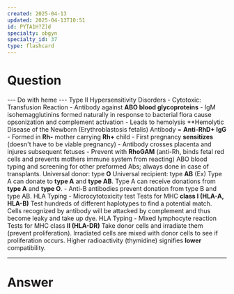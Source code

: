 ```yaml
---
created: 2025-04-13
updated: 2025-04-13T10:51
id: PYTA1H?Z]d
specialty: obgyn
specialty_id: 37
type: flashcard
---
```


# Question
--- Do with heme ---     Type II Hypersensitivity Disorders - Cytotoxic:   Transfusion Reaction  - Antibody against **ABO blood glycoproteins**  - IgM isohemagglutinins formed naturally in response to bacterial flora cause opsonization and complement activation  - Leads to hemolysis    **Hemolytic Disease of the Newborn (Erythroblastosis fetalis)   Antibody = **Anti-RhD+ IgG**  - Formed in **Rh-** mother carrying **Rh+** child  - First pregnancy **sensitizes** (doesn't have to be viable pregnancy)   - Antibody crosses placenta and injures subsequent fetuses  - Prevent with **RhoGAM** (anti-Rh, binds fetal red cells and prevents mothers immune system from reacting)         ABO blood typing and screening for other preformed Abs; always done in case of transplants.   Universal donor: type **O**   Universal recipient: type **AB**    (Ex) Type A can donate to **type A** and **type AB**. Type A can receive donations from **type A** and **type O**.   - Anti-B antibodies prevent donation from type B and type AB.        HLA Typing - Microcytotoxicity test   Tests for MHC **class I (HLA-A, HLA-B)**   Test hundreds of different haplotypes to find a potential match.    Cells recognized by antibody will be attacked by complement and thus become leaky and take up dye.         HLA Typing - Mixed lymphocyte reaction   Tests for MHC class **II (HLA-DR)**   Take donor cells and irradiate them (prevent proliferation). Irradiated cells are mixed with donor cells to see if proliferation occurs.     Higher radioactivity (thymidine) signifies **lower** compatibility.

---

# Answer
